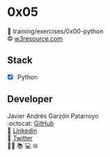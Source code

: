 # 0x05
:open_file_folder: training/exercises/0x00-python  
:copyright: [w3resource.com](https://www.w3resource.com/python-exercises/python-basic-exercises.php)

## Stack
* [x] Python

## Developer
Javier Andrés Garzón Patarroyo  
:octocat: [GitHub](https://github.com/javierandresgp/)  
:link: [Linkedin](https://www.linkedin.com/in/javierandresgp/)  
:link: [Twitter](https://twitter.com/javierandresgp0)  
:man_technologist: :books: :computer: :globe_with_meridians:
